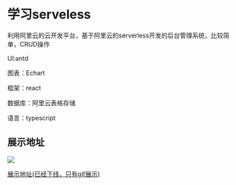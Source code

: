 # 学习serveless

利用阿里云的云开发平台，基于阿里云的serverless开发的后台管理系统，比较简单，CRUD操作

UI:antd

图表：Echart

框架：react

数据库：阿里云表格存储

语言：typescript

## 展示地址

![](public/group-workbench.gif)

[展示地址(已经下线，只有gif展示)](https://wx-xly-1301545895.cos.ap-beijing.myqcloud.com/web/group-workbench.gif)

